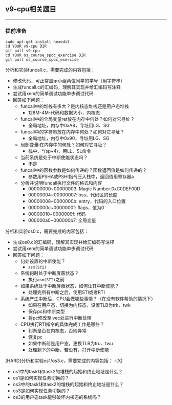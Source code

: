 ## v9-cpu相关题目
---

### 提前准备
```
sudo apt-get install hexedit
cd YOUR v9-cpu DIR
git pull v9-cpu 
cd YOUR os_course_spoc_exercise DIR
git pull os_course_spoc_exercise
```

分析和实验funcall.c，需要完成的内容包括： 

 - 修改代码，可正常显示小组两位同学的学号（用字符串） 
 - 生成funcall.c的汇编码，理解其实现并给汇编码写注释
 - 尝试用xem的简单调试功能单步调试代码
 - 回答如下问题：
   - funcall中的堆栈有多大？是内核态堆栈还是用户态堆栈
     - 128M-4M-代码和数据大小，内核态
   - funcall中的全局变量ret放在内存中何处？如何对它寻址？
     - 全局地址，内存中0xA8，寻址用LG、SG
   - funcall中的字符串放在内存中何处？如何对它寻址？
     - 全局地址，内存中0x90，寻址用LG、SG
   - 局部变量i在内存中的何处？如何对它寻址？
     - 栈中，*(sp+4)，用LL、SL命令
   - 当前系统是处于中断使能状态吗？
     - 不是
   - funcall中的函数参数是如何传递的？函数返回值是如何传递的？
     - 参数用PSHA或PSHI指令压入栈中，返回值用寄存器a
   - 分析并说明funcall执行文件的格式和内容
     - 00000000~00000003: Magic Number 0xC0DEF00D
     - 00000004~00000007: bss，代码区的长度
     - 00000008~0000000b: entry，代码的入口位置
     - 0000000c~0000000f: flags，值为0
     - 00000010~0000009f: 代码
     - 000000a0~000000b7: 全局变量
　

分析和实验os0.c，需要完成的内容包括： 

 - 生成os0.c的汇编码，理解其实现并给汇编码写注释
 - 尝试用xem的简单调试功能单步调试代码
 - 回答如下问题：
   - 何处设置的中断使能？
     - `asm(STI)`
   - 系统何时处于中断屏蔽状态？
     - 执行`asm(STI)`之前
   - 如果系统处于中断屏蔽状态，如何让其中断使能？
     - 处理完所有中断之后，使用STI或者RTI
   - 系统产生中断后，CPU会做哪些事情？（在没有软件帮助的情况下）
     - 如果在用户态，切换为内核态，设置TLB为trk、twk
     - 保存pc和中断类型
     - 将pc修改至ivec处进行中断处理
   - CPU执行RTI指令的具体完成工作是哪些？
     - 判断是否在内核态，否则异常
     - 恢复pc
     - 如果中断前是用户态，更换TLB为tru、twu
     - 处理剩下的中断，若没有，打开中断使能 

[HARD]分析和实验os1/os3.c，需要完成的内容包括： 
-[X]
 
 - os1中的task1和task2的堆栈的起始和终止地址是什么？
 - os1是如何实现任务切换的？
 - os3中的task1和task2的堆栈的起始和终止地址是什么？
 - os3是如何实现任务切换的？
 - os3的用户态task能够破坏内核态的系统吗？
